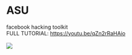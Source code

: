 # ASU
facebook hacking toolkit
<br>
FULL TUTORIAL: https://youtu.be/qZn2rRaHAio
<br><br>
<img src="https://github.com/LOoLzeC/ASU/blob/master/raw/Screenshot_2019-02-25-04-31-13.png"/>
